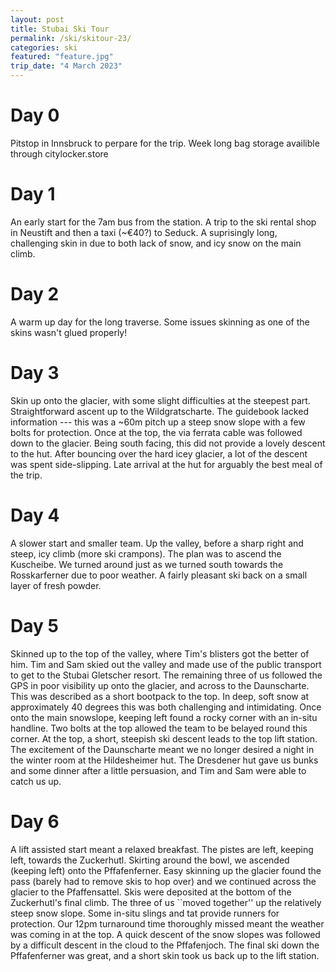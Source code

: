 ```yaml
---
layout: post
title: Stubai Ski Tour
permalink: /ski/skitour-23/
categories: ski
featured: "feature.jpg"
trip_date: "4 March 2023"
---
```


# Day 0
Pitstop in Innsbruck to perpare for the trip.
Week long bag storage availible through citylocker.store

# Day 1
An early start for the 7am bus from the station.
A trip to the ski rental shop in Neustift and then a taxi (~€40?) to Seduck.
A suprisingly long, challenging skin in due to both lack of snow, and icy snow on the main climb.

# Day 2
A warm up day for the long traverse.
Some issues skinning as one of the skins wasn't glued properly!

# Day 3
Skin up onto the glacier, with some slight difficulties at the steepest part.
Straightforward ascent up to the Wildgratscharte.
The guidebook lacked information --- this was a ~60m pitch up a steep snow slope with a few bolts for protection.
Once at the top, the via ferrata cable was followed down to the glacier.
Being south facing, this did not provide a lovely descent to the hut.
After bouncing over the hard icey glacier, a lot of the descent was spent side-slipping.
Late arrival at the hut for arguably the best meal of the trip.

# Day 4
A slower start and smaller team.
Up the valley, before a sharp right and steep, icy climb (more ski crampons).
The plan was to ascend the Kuscheibe.
We turned around just as we turned south towards the Rosskarferner due to poor weather.
A fairly pleasant ski back on a small layer of fresh powder.

# Day 5
Skinned up to the top of the valley, where Tim's blisters got the better of him.
Tim and Sam skied out the valley and made use of the public transport to get to the Stubai Gletscher resort.
The remaining three of us followed the GPS in poor visibility up onto the glacier, and across to the Daunscharte.
This was described as a short bootpack to the top.
In deep, soft snow at approximately 40 degrees this was both challenging and intimidating.
Once onto the main snowslope, keeping left found a rocky corner with an in-situ handline.
Two bolts at the top allowed the team to be belayed round this corner.
At the top, a short, steepish ski descent leads to the top lift station.
The excitement of the Daunscharte meant we no longer desired a night in the winter room at the Hildesheimer hut.
The Dresdener hut gave us bunks and some dinner after a little persuasion, and Tim and Sam were able to catch us up.

# Day 6
A lift assisted start meant a relaxed breakfast.
The pistes are left, keeping left, towards the Zuckerhutl.
Skirting around the bowl, we ascended (keeping left) onto the Pffafenferner.
Easy skinning up the glacier found the pass (barely had to remove skis to hop over) and we continued across the glacier to the Pfaffensattel.
Skis were deposited at the bottom of the Zuckerhutl's final climb.
The three of us ``moved together'' up the relatively steep snow slope.
Some in-situ slings and tat provide runners for protection.
Our 12pm turnaround time thoroughly missed meant the weather was coming in at the top.
A quick descent of the snow slopes was followed by a difficult descent in the cloud to the Pffafenjoch.
The final ski down the Pffafenferner was great, and a short skin took us back up to the lift station. 
